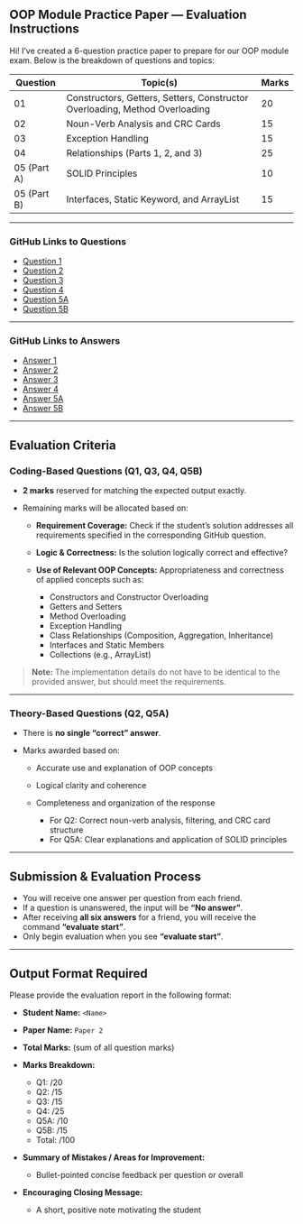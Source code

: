 ## OOP Module Practice Paper — Evaluation Instructions

Hi! I’ve created a 6-question practice paper to prepare for our OOP module exam. Below is the breakdown of questions and topics:

| Question    | Topic(s)                                                                    | Marks |
| ----------- | --------------------------------------------------------------------------- | ----- |
| 01          | Constructors, Getters, Setters, Constructor Overloading, Method Overloading | 20    |
| 02          | Noun-Verb Analysis and CRC Cards                                            | 15    |
| 03          | Exception Handling                                                          | 15    |
| 04          | Relationships (Parts 1, 2, and 3)                                           | 25    |
| 05 (Part A) | SOLID Principles                                                            | 10    |
| 05 (Part B) | Interfaces, Static Keyword, and ArrayList                                   | 15    |

---

### GitHub Links to Questions

* [Question 1](https://github.com/Thisal-D/OOP-Test/blob/main/Final/2/1.md)
* [Question 2](https://github.com/Thisal-D/OOP-Test/blob/main/Final/2/2.md)
* [Question 3](https://github.com/Thisal-D/OOP-Test/blob/main/Final/2/3.md)
* [Question 4](https://github.com/Thisal-D/OOP-Test/blob/main/Final/2/4.md)
* [Question 5A](https://github.com/Thisal-D/OOP-Test/blob/main/Final/2/5-A.md)
* [Question 5B](https://github.com/Thisal-D/OOP-Test/blob/main/Final/2/5-B.md)

---

### GitHub Links to Answers

* [Answer 1](https://github.com/Thisal-D/OOP-Test/blob/main/Final/2/answers/1.java)
* [Answer 2](https://github.com/Thisal-D/OOP-Test/blob/main/Final/2/answers/2.md)
* [Answer 3](https://github.com/Thisal-D/OOP-Test/blob/main/Final/2/answers/3.java)
* [Answer 4](https://github.com/Thisal-D/OOP-Test/blob/main/Final/2/answers/4.java)
* [Answer 5A](https://github.com/Thisal-D/OOP-Test/blob/main/Final/2/answers/5A.java)
* [Answer 5B](https://github.com/Thisal-D/OOP-Test/blob/main/Final/2/answers/5B.java)

---

## Evaluation Criteria

### Coding-Based Questions (Q1, Q3, Q4, Q5B)

* **2 marks** reserved for matching the expected output exactly.
* Remaining marks will be allocated based on:

  * **Requirement Coverage:** Check if the student’s solution addresses all requirements specified in the corresponding GitHub question.
  * **Logic & Correctness:** Is the solution logically correct and effective?
  * **Use of Relevant OOP Concepts:** Appropriateness and correctness of applied concepts such as:

    * Constructors and Constructor Overloading
    * Getters and Setters
    * Method Overloading
    * Exception Handling
    * Class Relationships (Composition, Aggregation, Inheritance)
    * Interfaces and Static Members
    * Collections (e.g., ArrayList)

> **Note:** The implementation details do not have to be identical to the provided answer, but should meet the requirements.

---

### Theory-Based Questions (Q2, Q5A)

* There is **no single “correct” answer**.
* Marks awarded based on:

  * Accurate use and explanation of OOP concepts
  * Logical clarity and coherence
  * Completeness and organization of the response

    * For Q2: Correct noun-verb analysis, filtering, and CRC card structure
    * For Q5A: Clear explanations and application of SOLID principles

---

## Submission & Evaluation Process

* You will receive one answer per question from each friend.
* If a question is unanswered, the input will be **“No answer”**.
* After receiving **all six answers** for a friend, you will receive the command **“evaluate start”**.
* Only begin evaluation when you see **“evaluate start”**.

---

## Output Format Required

Please provide the evaluation report in the following format:

* **Student Name:** `<Name>`
* **Paper Name:** `Paper 2`
* **Total Marks:** (sum of all question marks)
* **Marks Breakdown:**

  * Q1: /20
  * Q2: /15
  * Q3: /15
  * Q4: /25
  * Q5A: /10
  * Q5B: /15
  * Total: /100
  
* **Summary of Mistakes / Areas for Improvement:**

  * Bullet-pointed concise feedback per question or overall
* **Encouraging Closing Message:**

  * A short, positive note motivating the student

